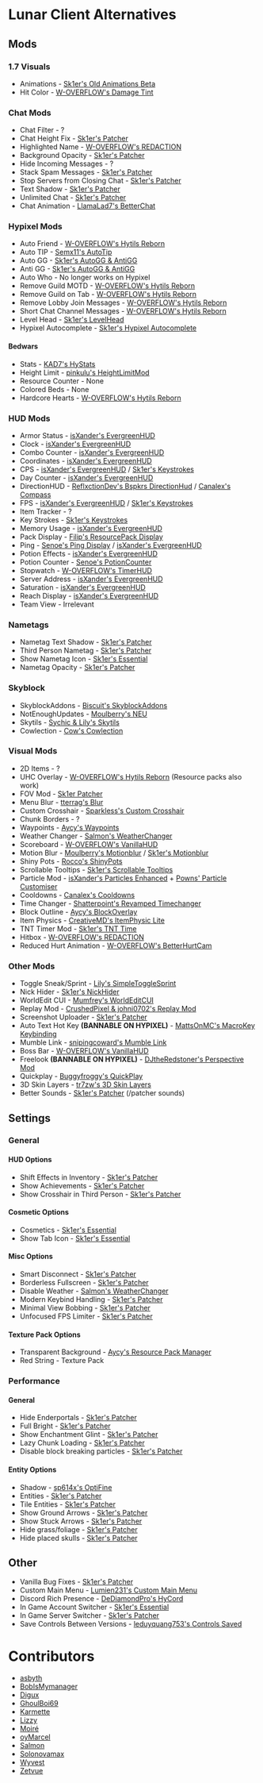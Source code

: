 # Lunar Client Alternatives

## Mods

### 1.7 Visuals

* Animations - [Sk1er's Old Animations Beta](https://sk1er.club/beta)
* Hit Color - [W-OVERFLOW's Damage Tint](https://github.com/W-OVERFLOW/DamageTint/releases/latest)

### Chat Mods

* Chat Filter - ?
* Chat Height Fix - [Sk1er's Patcher](https://sk1er.club/mods/patcher)
* Highlighted Name - [W-OVERFLOW's REDACTION](https://github.com/W-OVERFLOW/REDACTION/releases/latest)
* Background Opacity - [Sk1er's Patcher](https://sk1er.club/mods/patcher)
* Hide Incoming Messages - ?
* Stack Spam Messages - [Sk1er's Patcher](https://sk1er.club/mods/patcher)
* Stop Servers from Closing Chat - [Sk1er's Patcher](https://sk1er.club/mods/patcher)
* Text Shadow - [Sk1er's Patcher](https://sk1er.club/mods/patcher)
* Unlimited Chat - [Sk1er's Patcher](https://sk1er.club/mods/patcher)
* Chat Animation - [LlamaLad7's BetterChat](https://www.curseforge.com/minecraft/mc-mods/better-chat/files/all?filter-game-version=2020709689%3A5806)

### Hypixel Mods

* Auto Friend - [W-OVERFLOW's Hytils Reborn](https://github.com/W-OVERFLOW/Hytils-Reborn/releases/latest)
* Auto TIP - [Semx11's AutoTip](https://autotip.pro/download)
* Auto GG - [Sk1er's AutoGG & AntiGG](https://sk1er.club/mods/autogg)
* Anti GG - [Sk1er's AutoGG & AntiGG](https://sk1er.club/mods/autogg)
* Auto Who - No longer works on Hypixel
* Remove Guild MOTD - [W-OVERFLOW's Hytils Reborn](https://github.com/W-OVERFLOW/Hytils-Reborn/releases/latest)
* Remove Guild on Tab - [W-OVERFLOW's Hytils Reborn](https://github.com/W-OVERFLOW/Hytils-Reborn/releases/latest)
* Remove Lobby Join Messages - [W-OVERFLOW's Hytils Reborn](https://github.com/W-OVERFLOW/Hytils-Reborn/releases/latest)
* Short Chat Channel Messages - [W-OVERFLOW's Hytils Reborn](https://github.com/W-OVERFLOW/Hytils-Reborn/releases/latest)
* Level Head - [Sk1er's LevelHead](https://www.sk1er.club/mods/level_head)
* Hypixel Autocomplete - [Sk1er's Hypixel Autocomplete](https://sk1er.club/mods/hypixel_auto_complete)

#### Bedwars

* Stats - [KAD7's HyStats](https://www.mediafire.com/file/so4sw1wn8aso68i/HyStats-v4.1_1.8.9.jar/file)
* Height Limit - [pinkulu's HeightLimitMod](https://modrinth.com/mod/hlm/version/3.2)
* Resource Counter - None
* Colored Beds - None
* Hardcore Hearts - [W-OVERFLOW's Hytils Reborn](https://github.com/W-OVERFLOW/Hytils-Reborn/releases/latest)

### HUD Mods

* Armor Status - [isXander's EvergreenHUD](https://modrinth.com/mod/evergreenhud/versions)
* Clock - [isXander's EvergreenHUD](https://modrinth.com/mod/evergreenhud/versions)
* Combo Counter - [isXander's EvergreenHUD](https://modrinth.com/mod/evergreenhud/versions)
* Coordinates - [isXander's EvergreenHUD](https://modrinth.com/mod/evergreenhud/versions)
* CPS - [isXander's EvergreenHUD](https://modrinth.com/mod/evergreenhud/versions) / [Sk1er's Keystrokes](https://sk1er.club/mods/keystrokesmod)
* Day Counter - [isXander's EvergreenHUD](https://modrinth.com/mod/evergreenhud/versions)
* DirectionHUD - [ReflxctionDev's Bspkrs DirectionHud](https://github.com/ReflxctionDev/bspkrsCore/releases/latest) / [Canalex's Compass](https://www.youtube.com/watch?v=Anwxqk2EAlE)
* FPS - [isXander's EvergreenHUD](https://modrinth.com/mod/evergreenhud/versions) / [Sk1er's Keystrokes](https://sk1er.club/mods/keystrokesmod)
* Item Tracker - ?
* Key Strokes - [Sk1er's Keystrokes](https://sk1er.club/mods/keystrokesmod)
* Memory Usage - [isXander's EvergreenHUD](https://modrinth.com/mod/evergreenhud/versions)
* Pack Display - [Filip's ResourcePack Display](https://github.com/1fxe/Resource-Pack-Display)
* Ping - [Senoe's Ping Display](https://www.youtube.com/watch?v=NAsefZXZbHQ) / [isXander's EvergreenHUD](https://modrinth.com/mod/evergreenhud/versions)
* Potion Effects - [isXander's EvergreenHUD](https://modrinth.com/mod/evergreenhud/versions)
* Potion Counter - [Senoe's PotionCounter](https://www.youtube.com/watch?v=7iYeYK2CGDo)
* Stopwatch - [W-OVERFLOW's TimerHUD](https://github.com/w-overflow/timerhud-forge/releases/latest)
* Server Address -  [isXander's EvergreenHUD](https://modrinth.com/mod/evergreenhud/versions)
* Saturation - [isXander's EvergreenHUD](https://modrinth.com/mod/evergreenhud/versions)
* Reach Display - [isXander's EvergreenHUD](https://modrinth.com/mod/evergreenhud/versions)
* Team View - Irrelevant

### Nametags

* Nametag Text Shadow -  [Sk1er's Patcher](https://sk1er.club/mods/patcher)
* Third Person Nametag - [Sk1er's Patcher](https://sk1er.club/mods/patcher)
* Show Nametag Icon - [Sk1er's Essential](https://essential.gg)
* Nametag Opacity - [Sk1er's Patcher](https://sk1er.club/mods/patcher)

### Skyblock

* SkyblockAddons - [Biscuit's SkyblockAddons](https://github.com/BiscuitDevelopment/SkyblockAddons/releases/latest)
* NotEnoughUpdates - [Moulberry's NEU](https://github.com/Moulberry/NotEnoughUpdates/releases/latest)
* Skytils - [Sychic & Lily's Skytils](https://github.com/Skytils/SkytilsMod/releases/latest)
* Cowlection - [Cow's Cowlection](https://github.com/cow-mc/Cowlection/releases/latest)

### Visual Mods

* 2D Items - ?
* UHC Overlay - [W-OVERFLOW's Hytils Reborn](https://github.com/W-OVERFLOW/Hytils-Reborn/releases/latest) (Resource packs also work)
* FOV Mod - [Sk1er Patcher](https://sk1er.club/mods/patcher)
* Menu Blur - [tterrag's Blur](https://www.curseforge.com/minecraft/mc-mods/blur/files/all?filter-game-version=2020709689%3A5806)
* Custom Crosshair - [Sparkless's Custom Crosshair](https://www.curseforge.com/minecraft/mc-mods/custom-crosshair-mod/files/all?filter-game-version=2020709689%3A5806)
* Chunk Borders - ?
* Waypoints - [Aycy's Waypoints](https://www.youtube.com/watch?v=5jq5tXqwDTM)
* Weather Changer - [Salmon's WeatherChanger](https://github.com/Scherso/WeatherChanger/releases/latest)
* Scoreboard - [W-OVERFLOW's VanillaHUD](https://github.com/W-OVERFLOW/VanillaHUD/releases/latest)
* Motion Blur - [Moulberry's Motionblur](https://cdn.discordapp.com/attachments/733903046681034813/806188815286665226/MbMotionblur-1.0-REL-Fixed.jar) / [Sk1er's Motionblur](https://sk1er.club/mods/motionblurmod)
* Shiny Pots - [Rocco's ShinyPots](https://github.com/RoccoDev/ShinyPots-1.8/releases/latest)
* Scrollable Tooltips - [Sk1er's Scrollable Tooltips](https://www.sk1er.club/mods/text_overflow_scroll)
* Particle Mod - [isXander's Particles Enhanced](https://modrinth.com/mod/particlesenhanced) + [Powns' Particle Customiser](https://download.powns.dev/particlecustomiser189)
* Cooldowns - [Canalex's Cooldowns](https://www.youtube.com/watch?v=if1t-gO2yfc)
* Time Changer - [Shatterpoint's Revamped Timechanger](https://github.com/shatter-point/Revamped-TimeChanger/releases/latest)
* Block Outline - [Aycy's BlockOverlay](https://hypixel.net/threads/forge-1-8-9-block-overlay-v4-0-3.1417995/)
* Item Physics - [CreativeMD's ItemPhysic Lite](https://www.curseforge.com/minecraft/mc-mods/itemphysic-lite/files/all?filter-game-version=2020709689%3A5806)
* TNT Timer Mod - [Sk1er's TNT Time](https://sk1er.club/mods/tnttime)
* Hitbox - [W-OVERFLOW's REDACTION](https://github.com/W-OVERFLOW/REDACTION/releases/latest)
* Reduced Hurt Animation - [W-OVERFLOW's BetterHurtCam](https://github.com/W-OVERFLOW/BetterHurtCam/releases/latest)

### Other Mods

* Toggle Sneak/Sprint - [Lily's SimpleToggleSprint](https://github.com/My-Name-Is-Jeff/SimpleToggleSprint/releases/latest)
* Nick Hider - [Sk1er's NickHider](https://sk1er.llc/mods/nick_hider)
* WorldEdit CUI - [Mumfrey's WorldEditCUI](https://www.curseforge.com/minecraft/mc-mods/worldeditcui/files/all?filter-game-version=2020709689%3A5806)
* Replay Mod - [CrushedPixel & johni0702's Replay Mod](https://www.replaymod.com/download/download_new.php?version=1.8.9-2.5.2)
* Screenshot Uploader - [Sk1er's Patcher](https://sk1er.club/mods/patcher)
* Auto Text Hot Key **(BANNABLE ON HYPIXEL)** - [MattsOnMC's MacroKey Keybinding](https://www.curseforge.com/minecraft/mc-mods/macrokey-keybinding/files/all?filter-game-version=2020709689%3A5806)
* Mumble Link - [snipingcoward's Mumble Link](https://www.curseforge.com/minecraft/mc-mods/mumblelink/files/all?filter-game-version=2020709689%3A5806)
* Boss Bar - [W-OVERFLOW's VanillaHUD](https://github.com/W-OVERFLOW/VanillaHUD/releases/latest) 
* Freelook **(BANNABLE ON HYPIXEL)** - [DJtheRedstoner's Perspective Mod](https://inv.wtf/djperspective)
* Quickplay - [Buggyfroggy's QuickPlay](https://github.com/QuickplayMod/quickplay/releases/latest)
* 3D Skin Layers - [tr7zw's 3D Skin Layers](https://www.curseforge.com/minecraft/mc-mods/skin-layers-3d/files/all?filter-game-version=2020709689%3A5806)
* Better Sounds - [Sk1er's Patcher](https://sk1er.club/mods/patcher) (/patcher sounds)

## Settings

### General

#### HUD Options

* Shift Effects in Inventory - [Sk1er's Patcher](https://sk1er.club/mods/patcher)
* Show Achievements - [Sk1er's Patcher](https://sk1er.club/mods/patcher)
* Show Crosshair in Third Person - [Sk1er's Patcher](https://sk1er.club/mods/patcher)

#### Cosmetic Options

* Cosmetics - [Sk1er's Essential](https://essential.gg)
* Show Tab Icon - [Sk1er's Essential](https://essential.gg)

#### Misc Options

* Smart Disconnect - [Sk1er's Patcher](https://sk1er.club/mods/patcher)
* Borderless Fullscreen - [Sk1er's Patcher](https://sk1er.club/mods/patcher)
* Disable Weather - [Salmon's WeatherChanger](https://github.com/Scherso/WeatherChanger/releases/latest)
* Modern Keybind Handling - [Sk1er's Patcher](https://sk1er.club/mods/patcher)
* Minimal View Bobbing - [Sk1er's Patcher](https://sk1er.club/mods/patcher)
* Unfocused FPS Limiter - [Sk1er's Patcher](https://sk1er.club/mods/patcher)

#### Texture Pack Options

* Transparent Background - [Aycy's Resource Pack Manager](https://www.youtube.com/watch?v=OQZFWrrEcYM)
* Red String - Texture Pack

### Performance

#### General

* Hide Enderportals - [Sk1er's Patcher](https://sk1er.club/mods/patcher)
* Full Bright - [Sk1er's Patcher](https://sk1er.club/mods/patcher)
* Show Enchantment Glint - [Sk1er's Patcher](https://sk1er.club/mods/patcher)
* Lazy Chunk Loading - [Sk1er's Patcher](https://sk1er.club/mods/patcher)
* Disable block breaking particles - [Sk1er's Patcher](https://sk1er.club/mods/patcher)

#### Entity Options

* Shadow - [sp614x's OptiFine](https://optifine.net/adloadx?f=preview_OptiFine_1.8.9_HD_U_M6_pre2.jar)
* Entities - [Sk1er's Patcher](https://sk1er.club/mods/patcher)
* Tile Entities - [Sk1er's Patcher](https://sk1er.club/mods/patcher)
* Show Ground Arrows - [Sk1er's Patcher](https://sk1er.club/mods/patcher)
* Show Stuck Arrows - [Sk1er's Patcher](https://sk1er.club/mods/patcher)
* Hide grass/foliage - [Sk1er's Patcher](https://sk1er.club/mods/patcher)
* Hide placed skulls - [Sk1er's Patcher](https://sk1er.club/mods/patcher)

## Other

* Vanilla Bug Fixes - [Sk1er's Patcher](https://sk1er.club/mods/patcher)
* Custom Main Menu - [Lumien231's Custom Main Menu](https://www.curseforge.com/minecraft/mc-mods/custom-main-menu/files/all?filter-game-version=2020709689%3A5806)
* Discord Rich Presence - [DeDiamondPro's HyCord](https://github.com/DeDiamondPro/HyCord/releases/latest)
* In Game Account Switcher - [Sk1er's Essential](https://essential.gg)
* In Game Server Switcher - [Sk1er's Patcher](https://sk1er.club/mods/patcher)
* Save Controls Between Versions - [leduyquang753's Controls Saved](https://hypixel.net/threads/forge-1-8-9-controls-saved-%E2%80%93-save-controls-as-presets.2010689/)

# Contributors

* [asbyth](https://github.com/asbyth)
* [BobIsMymanager](https://github.com/BobisMymanager)
* [Digux](https://github.com/Diguhxe)
* [GhoulBoi69](https://github.com/GhoulBoii)
* [Karmette](https://github.com/karmette)
* [Lizzy](https://github.com/LizzyMaybeDev)
* [Moiré](https://github.com/moire9)
* [oyMarcel](https://github.com/oyMarcel)
* [Salmon](https://github.com/Scherso)
* [Solonovamax](https://github.com/solonovamax)
* [Wyvest](https://github.com/Wyvest)
* [Zetvue](https://zetvue.carrd.co)
